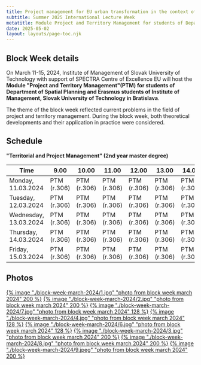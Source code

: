 ```yaml
---
title: Project management for EU urban transformation in the context of climate change and energy transition
subtitle: Summer 2025 International Lecture Week
metatitle: Module Project and Territory Management for students of Department of Spatial Planning and Erasmus students of Institute of Management, Slovak University of Technology in Bratislava in the framework of PM4U project
date: 2025-05-02
layout: layouts/page-toc.njk
---
```


<h2 class="subtitle" id="details">Block Week details</h2>

On March 11-15, 2024, Institute of Management of Slovak University of Technology with support of SPECTRA Centre of Excellence EU will host the **Module "Project and Territory Management"(PTM) for students of Department of Spatial Planning and Erasmus students of Institute of Management, Slovak University of Technology in Bratislava**.

The theme of the block week reflected current problems in the field of project and territory management. During the block week, both theoretical developments and their application in practice were  considered.

<h2 class="subtitle" id="details">Schedule</h2>

<b>"Territorial and Project Management" (2nd year master degree)</b>

| Time | 9.00   |10.00   |11.00   |12.00   |13.00   |14.00   |15.00   |16.00   |
|----------- |----------- |----------- |----------- |----------- |----------- |----------- |----------- |----------- |
| Monday, 11.03.2024    | PTM (r.306)|PTM (r.306)|PTM (r.306)|PTM (r.306)|PTM (r.306)|PTM (r.306)|PTM (r.306)|PTM (r.306)|
| Tuesday, 12.03.2024    | PTM (r.306)|PTM (r.306)|PTM (r.306)|PTM (r.306)|PTM (r.306)|PTM (r.306)|PTM (r.306)|PTM (r.306)|
| Wednesday, 13.03.2024    | PTM (r.306)|PTM (r.306)|PTM (r.306)|PTM (r.306)|PTM (r.306)|PTM (r.306)|PTM (r.306)|PTM (r.306)|
| Thursday, 14.03.2024    | PTM (r.306)|PTM (r.306)|PTM (r.306)|PTM (r.306)|PTM (r.306)|PTM (r.306)|PTM (r.306)|PTM (r.306)|
| Friday, 15.03.2024    | PTM (r.306)|PTM (r.306)|PTM (r.306)|PTM (r.306)|PTM (r.306)|PTM (r.306)|PTM (r.306)|PTM (r.306)|

<h2 class="subtitle" id="photos">Photos</h2>

<a href="/images/block-week-march-2024/1.jpg" target="_blank">{% image "./block-week-march-2024/1.jpg" "photo from block week march 2024" 200 %}</a>
<a href="/images/block-week-march-2024/2.jpg" target="_blank">{% image "./block-week-march-2024/2.jpg" "photo from block week march 2024" 200 %}</a>
<a href="/images/block-week-march-2024/7.jpg" target="_blank">{% image "./block-week-march-2024/7.jpg" "photo from block week march 2024" 128 %}</a>
<a href="/images/block-week-march-2024/4.jpg" target="_blank">{% image "./block-week-march-2024/4.jpg" "photo from block week march 2024" 128 %}</a>
<a href="/images/block-week-march-2024/6.jpg" target="_blank">{% image "./block-week-march-2024/6.jpg" "photo from block week march 2024" 128 %}</a>
<a href="/images/block-week-march-2024/3.jpg" target="_blank">{% image "./block-week-march-2024/3.jpg" "photo from block week march 2024" 200 %}</a>
<a href="/images/block-week-march-2024/8.jpg" target="_blank">{% image "./block-week-march-2024/8.jpg" "photo from block week march 2024" 200 %}</a>
<a href="/images/block-week-march-2024/9.jpeg" target="_blank">{% image "./block-week-march-2024/9.jpeg" "photo from block week march 2024" 200 %}</a>
